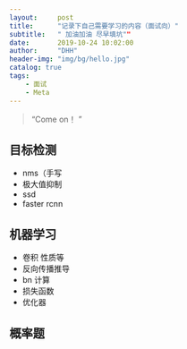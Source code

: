 ```yaml
---
layout:     post
title:      "记录下自己需要学习的内容（面试向）"
subtitle:   " 加油加油 尽早填坑""
date:       2019-10-24 10:02:00
author:     "DHH"
header-img: "img/bg/hello.jpg"
catalog: true
tags:
    - 面试
    - Meta
---
```


> “Come on！ ”

## 目标检测

*  nms（手写
* 极大值抑制
* ssd
* faster rcnn 

## 机器学习

- 卷积 性质等
- 反向传播推导
- bn 计算
- 损失函数
- 优化器

## 概率题

